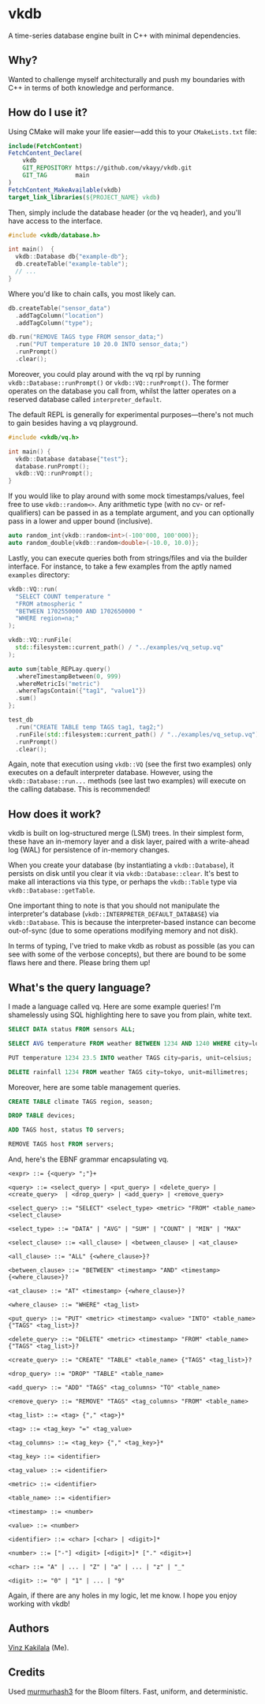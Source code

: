 # vkdb

A time-series database engine built in C++ with minimal dependencies.

## Why?

Wanted to challenge myself architecturally and push my boundaries with C++ in terms of both knowledge and performance.

## How do I use it?

Using CMake will make your life easier—add this to your `CMakeLists.txt` file:

```cmake
include(FetchContent)
FetchContent_Declare(
    vkdb
    GIT_REPOSITORY https://github.com/vkayy/vkdb.git
    GIT_TAG        main
)
FetchContent_MakeAvailable(vkdb)
target_link_libraries(${PROJECT_NAME} vkdb)
```

Then, simply include the database header (or the vq header), and you'll have access to the interface.

```cpp
#include <vkdb/database.h>

int main()  {
  vkdb::Database db{"example-db"};
  db.createTable("example-table");
  // ...
}
```

Where you'd like to chain calls, you most likely can.

```cpp
db.createTable("sensor_data")
  .addTagColumn("location")
  .addTagColumn("type");

db.run("REMOVE TAGS type FROM sensor_data;")
  .run("PUT temperature 10 20.0 INTO sensor_data;")
  .runPrompt()
  .clear();
```

Moreover, you could play around with the vq rpl by running `vkdb::Database::runPrompt()` or `vkdb::VQ::runPrompt()`. The former operates on the database you call from, whilst the latter operates on a reserved database called `interpreter_default`.

The default REPL is generally for experimental purposes—there's not much to gain besides having a vq playground.

```cpp
#include <vkdb/vq.h>

int main() {
  vkdb::Database database{"test"};
  database.runPrompt();
  vkdb::VQ::runPrompt();
}
```

If you would like to play around with some mock timestamps/values, feel free to use `vkdb::random<>`. Any arithmetic type (with no cv- or ref-qualifiers) can be passed in as a template argument, and you can optionally pass in a lower and upper bound (inclusive).

```cpp
auto random_int{vkdb::random<int>(-100'000, 100'000)};
auto random_double{vkdb::random<double>(-10.0, 10.0)};
```

Lastly, you can execute queries both from strings/files and via the builder interface. For instance, to take a few examples from the aptly named `examples` directory:

```cpp
vkdb::VQ::run(
  "SELECT COUNT temperature "
  "FROM atmospheric "
  "BETWEEN 1702550000 AND 1702650000 "
  "WHERE region=na;"
);

vkdb::VQ::runFile(
  std::filesystem::current_path() / "../examples/vq_setup.vq"
);

auto sum{table_REPLay.query()
  .whereTimestampBetween(0, 999)
  .whereMetricIs("metric")
  .whereTagsContain({"tag1", "value1"})
  .sum()
};

test_db
  .run("CREATE TABLE temp TAGS tag1, tag2;")
  .runFile(std::filesystem::current_path() / "../examples/vq_setup.vq")
  .runPrompt()
  .clear();
```

Again, note that execution using `vkdb::VQ` (see the first two examples) only executes on a default interpreter database. However, using the `vkdb::Database::run...` methods (see last two examples) will execute on the calling database. This is recommended!

## How does it work?

vkdb is built on log-structured merge (LSM) trees. In their simplest form, these have an in-memory layer and a disk layer, paired with a write-ahead log (WAL) for persistence of in-memory changes.

When you create your database (by instantiating a `vkdb::Database`), it persists on disk until you clear it via `vkdb::Database::clear`. It's best to make all interactions via this type, or perhaps the `vkdb::Table` type via `vkdb::Database::getTable`.

One important thing to note is that you should not manipulate the interpreter's database (`vkdb::INTERPRETER_DEFAULT_DATABASE`) via `vkdb::Database`. This is because the interpreter-based instance can become out-of-sync (due to some operations modifying memory and not disk).

In terms of typing, I've tried to make vkdb as robust as possible (as you can see with some of the verbose concepts), but there are bound to be some flaws here and there. Please bring them up!

## What's the query language?

I made a language called vq. Here are some example queries! I'm shamelessly using SQL highlighting here to save you from plain, white text.

```sql
SELECT DATA status FROM sensors ALL;

SELECT AVG temperature FROM weather BETWEEN 1234 AND 1240 WHERE city=london, unit=celsius;

PUT temperature 1234 23.5 INTO weather TAGS city=paris, unit=celsius;

DELETE rainfall 1234 FROM weather TAGS city=tokyo, unit=millimetres;
```

Moreover, here are some table management queries.

```sql
CREATE TABLE climate TAGS region, season;

DROP TABLE devices;

ADD TAGS host, status TO servers;

REMOVE TAGS host FROM servers;
```

And, here's the EBNF grammar encapsulating vq.

```bnf
<expr> ::= {<query> ";"}+

<query> ::= <select_query> | <put_query> | <delete_query> | <create_query>  | <drop_query> | <add_query> | <remove_query>

<select_query> ::= "SELECT" <select_type> <metric> "FROM" <table_name> <select_clause>

<select_type> ::= "DATA" | "AVG" | "SUM" | "COUNT" | "MIN" | "MAX"

<select_clause> ::= <all_clause> | <between_clause> | <at_clause>

<all_clause> ::= "ALL" {<where_clause>}?

<between_clause> ::= "BETWEEN" <timestamp> "AND" <timestamp> {<where_clause>}?

<at_clause> ::= "AT" <timestamp> {<where_clause>}?

<where_clause> ::= "WHERE" <tag_list>

<put_query> ::= "PUT" <metric> <timestamp> <value> "INTO" <table_name> {"TAGS" <tag_list>}?

<delete_query> ::= "DELETE" <metric> <timestamp> "FROM" <table_name> {"TAGS" <tag_list>}?

<create_query> ::= "CREATE" "TABLE" <table_name> {"TAGS" <tag_list>}?

<drop_query> ::= "DROP" "TABLE" <table_name>

<add_query> ::= "ADD" "TAGS" <tag_columns> "TO" <table_name>

<remove_query> ::= "REMOVE" "TAGS" <tag_columns> "FROM" <table_name>

<tag_list> ::= <tag> {"," <tag>}*

<tag> ::= <tag_key> "=" <tag_value>

<tag_columns> ::= <tag_key> {"," <tag_key>}*

<tag_key> ::= <identifier>

<tag_value> ::= <identifier>

<metric> ::= <identifier>

<table_name> ::= <identifier>

<timestamp> ::= <number>

<value> ::= <number>

<identifier> ::= <char> [<char> | <digit>]*

<number> ::= ["-"] <digit> [<digit>]* ["." <digit>+]

<char> ::= "A" | ... | "Z" | "a" | ... | "z" | "_"

<digit> ::= "0" | "1" | ... | "9"
```

Again, if there are any holes in my logic, let me know. I hope you enjoy working with vkdb!

## Authors

[Vinz Kakilala](https://linkedin.com/in/vinzkakilala) (Me).

## Credits

Used [murmurhash3](https://github.com/aappleby/smhasher/blob/master/src/MurmurHash3.cpp) for the Bloom filters. Fast, uniform, and deterministic.
